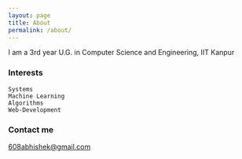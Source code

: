 ```yaml
---
layout: page
title: About
permalink: /about/
---
```


I am a 3rd year U.G. in Computer Science and Engineering, IIT Kanpur

### Interests
	Systems
	Machine Learning
	Algorithms
	Web-Development
### Contact me

[608abhishek@gmail.com](mailto:608abhishek@gmail.com)

